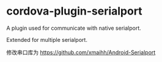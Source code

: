 # cordova-plugin-serialport
A plugin used for communicate with native serialport.

Extended for multiple serialport.

修改串口库为 https://github.com/xmaihh/Android-Serialport
